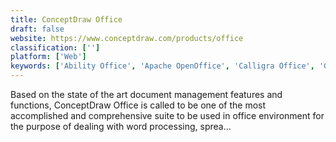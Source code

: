 ```yaml
---
title: ConceptDraw Office
draft: false 
website: https://www.conceptdraw.com/products/office
classification: ['']
platform: ['Web']
keywords: ['Ability Office', 'Apache OpenOffice', 'Calligra Office', 'GNOME Office', 'Go-oo', 'LibreOffice', 'Microsoft Office', 'MobiSystems OfficeSuite', 'OxygenOffice Professional', 'Polaris Office', 'Siag Office', 'Smallpdf', 'SoftMaker Office', 'WPS Office', 'WeCompress', 'WordPerfect Office', 'Zoho Docs']
---
```

Based on the state of the art document management features and functions, ConceptDraw Office is called to be one of the most accomplished and comprehensive suite to be used in office environment for the purpose of dealing with word processing, sprea…